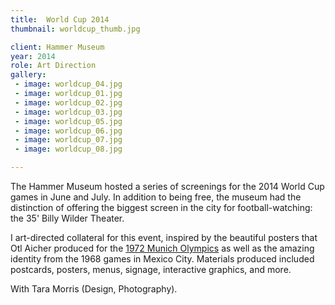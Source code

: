 ```yaml
---
title:  World Cup 2014
thumbnail: worldcup_thumb.jpg

client: Hammer Museum
year: 2014
role: Art Direction
gallery:
 - image: worldcup_04.jpg
 - image: worldcup_01.jpg
 - image: worldcup_02.jpg
 - image: worldcup_03.jpg
 - image: worldcup_05.jpg
 - image: worldcup_06.jpg
 - image: worldcup_07.jpg
 - image: worldcup_08.jpg

---
```


The Hammer Museum hosted a series of screenings for the 2014 World Cup games in June and July. In addition to being free, the museum had the distinction of offering the biggest screen in the city for football-watching: the 35' Billy Wilder Theater.

I art-directed collateral for this event, inspired by the beautiful posters that Otl Aicher produced for the [1972 Munich Olympics](http://www.1972municholympics.co.uk/Posters/Poster_Sport_Section.php) as well as the amazing identity from the 1968 games in Mexico City. Materials produced included postcards, posters, menus, signage, interactive graphics, and more.

With Tara Morris (Design, Photography).